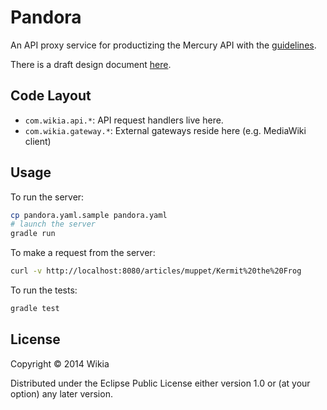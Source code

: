 # Pandora

An API proxy service for productizing the Mercury API with the
[guidelines](https://github.com/Wikia/guidelines/tree/master/APIDesign).

There is a draft design document [here](DESIGN.md).

## Code Layout

 * `com.wikia.api.*`: API request handlers live here.
 * `com.wikia.gateway.*`: External gateways reside here (e.g. MediaWiki client)

## Usage

To run the server:

```bash
cp pandora.yaml.sample pandora.yaml
# launch the server
gradle run
```

To make a request from the server:

```bash
curl -v http://localhost:8080/articles/muppet/Kermit%20the%20Frog
```

To run the tests:

```bash
gradle test
```


## License

Copyright © 2014 Wikia

Distributed under the Eclipse Public License either version 1.0 or (at
your option) any later version.
